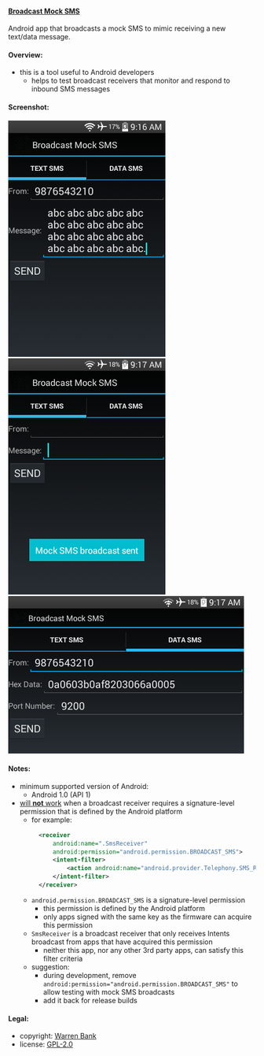 #### [Broadcast Mock SMS](https://github.com/warren-bank/Android-Broadcast-Mock-SMS)

Android app that broadcasts a mock SMS to mimic receiving a new text/data message.

#### Overview:

* this is a tool useful to Android developers
  * helps to test broadcast receivers that monitor and respond to inbound SMS messages

#### Screenshot:

![1-text-sms-compose](./screenshots/1-text-sms-compose.png)
![2-text-sms-sent](./screenshots/2-text-sms-sent.png)
![3-data-sms-compose](./screenshots/3-data-sms-compose.png)

#### Notes:

* minimum supported version of Android:
  * Android 1.0 (API 1)
* [will __not__ work](https://commonsware.com/blog/2013/10/06/secured-broadcasts-sms-clients.html) when a broadcast receiver requires a signature-level permission that is defined by the Android platform
  * for example:
    ```xml
      <receiver
          android:name=".SmsReceiver"
          android:permission="android.permission.BROADCAST_SMS">
          <intent-filter>
              <action android:name="android.provider.Telephony.SMS_RECEIVED" />
          </intent-filter>
      </receiver>
    ```
  * `android.permission.BROADCAST_SMS` is a signature-level permission
    * this permission is defined by the Android platform
    * only apps signed with the same key as the firmware can acquire this permission
  * `SmsReceiver` is a broadcast receiver that only receives Intents broadcast from apps that have acquired this permission
    * neither this app, nor any other 3rd party apps, can satisfy this filter criteria
  * suggestion:
    * during development, remove `android:permission="android.permission.BROADCAST_SMS"` to allow testing with mock SMS broadcasts
    * add it back for release builds

#### Legal:

* copyright: [Warren Bank](https://github.com/warren-bank)
* license: [GPL-2.0](https://www.gnu.org/licenses/old-licenses/gpl-2.0.txt)
